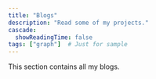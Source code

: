 ```yaml
---
title: "Blogs"
description: "Read some of my projects."
cascade:
  showReadingTime: false
tags: ["graph"]  # Just for sample
---
```

This section contains all my blogs.

